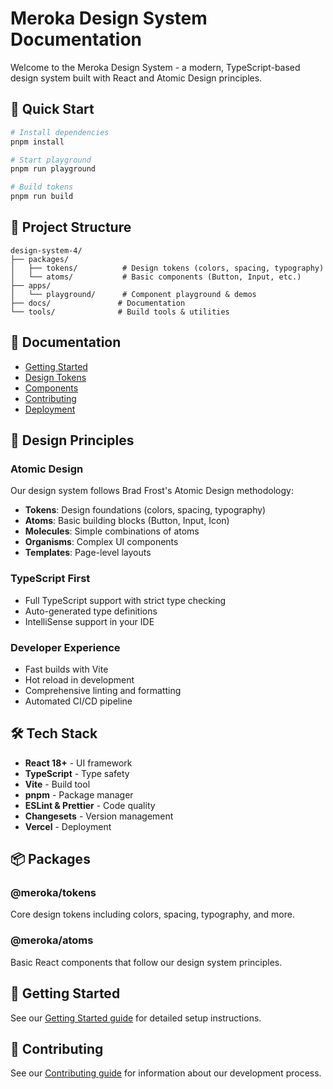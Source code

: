 # Meroka Design System Documentation

Welcome to the Meroka Design System - a modern, TypeScript-based design system built with React and Atomic Design principles.

## 🚀 Quick Start

```bash
# Install dependencies
pnpm install

# Start playground
pnpm run playground

# Build tokens
pnpm run build
```

## 📁 Project Structure

```
design-system-4/
├── packages/
│   ├── tokens/          # Design tokens (colors, spacing, typography)
│   └── atoms/           # Basic components (Button, Input, etc.)
├── apps/
│   └── playground/      # Component playground & demos
├── docs/               # Documentation
└── tools/              # Build tools & utilities
```

## 📖 Documentation

- [Getting Started](./getting-started.md)
- [Design Tokens](./design-tokens.md)
- [Components](./components.md)
- [Contributing](./contributing.md)
- [Deployment](./deployment.md)

## 🎨 Design Principles

### Atomic Design

Our design system follows Brad Frost's Atomic Design methodology:

- **Tokens**: Design foundations (colors, spacing, typography)
- **Atoms**: Basic building blocks (Button, Input, Icon)
- **Molecules**: Simple combinations of atoms
- **Organisms**: Complex UI components
- **Templates**: Page-level layouts

### TypeScript First

- Full TypeScript support with strict type checking
- Auto-generated type definitions
- IntelliSense support in your IDE

### Developer Experience

- Fast builds with Vite
- Hot reload in development
- Comprehensive linting and formatting
- Automated CI/CD pipeline

## 🛠 Tech Stack

- **React 18+** - UI framework
- **TypeScript** - Type safety
- **Vite** - Build tool
- **pnpm** - Package manager
- **ESLint & Prettier** - Code quality
- **Changesets** - Version management
- **Vercel** - Deployment

## 📦 Packages

### @meroka/tokens

Core design tokens including colors, spacing, typography, and more.

### @meroka/atoms

Basic React components that follow our design system principles.

## 🚀 Getting Started

See our [Getting Started guide](./getting-started.md) for detailed setup instructions.

## 🤝 Contributing

See our [Contributing guide](./contributing.md) for information about our development process.
